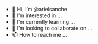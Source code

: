 - 👋 Hi, I’m @arielsanche
- 👀 I’m interested in ...
- 🌱 I’m currently learning ...
- 💞️ I’m looking to collaborate on ...
- 📫 How to reach me ...

<!---
arielsanche/arielsanche is a ✨ special ✨ repository because its `README.md` (this file) appears on your GitHub profile.
You can click the Preview link to take a look at your changes.
--->
